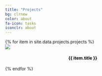 ```yaml
---
title: "Projects"
bg: clrnew
color: about
fa-icon: tasks
iconclr: about
---
```


<div class="row partners">
{% for item in site.data.projects.projects %}
  <div class="col s12 partner valign">
    <a href="{{ item.url }}" target="blank"><img src="img/projects/{{ item.image }}"/></a>
    <h4 style="color: black; text-align: center"> {{ item.title }}  </h4>
  </div>
  {% endfor %}
  </div>
